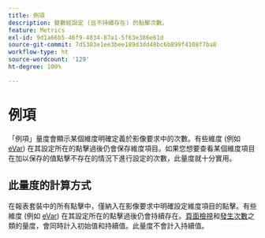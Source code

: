 ```yaml
---
title: 例項
description: 變數經設定 (且不持續存在) 的點擊次數。
feature: Metrics
exl-id: 9d1a66b5-46f9-4834-87a1-5f63e386e61d
source-git-commit: 7d5383e1ee3bee189d3dd48bc6b899f4108f7ba8
workflow-type: ht
source-wordcount: '129'
ht-degree: 100%

---
```


# 例項

「例項」量度會顯示某個維度明確定義於影像要求中的次數。有些維度 (例如 [eVar](../dimensions/evar.md)) 在其設定所在的點擊過後仍會保存維度項目。如果您想要查看某個維度項目在加以保存的值點擊不存在的情況下進行設定的次數，此量度就十分實用。

## 此量度的計算方式

在報表套裝中的所有點擊中，僅納入在影像要求中明確設定維度項目的點擊。有些維度 (例如 [eVar](../dimensions/evar.md)) 在其設定所在的點擊過後仍會持續存在。[頁面檢視](page-views.md)和[發生次數](occurrences.md)之類的量度，會同時計入初始值和持續值。此量度不會計入持續值。
